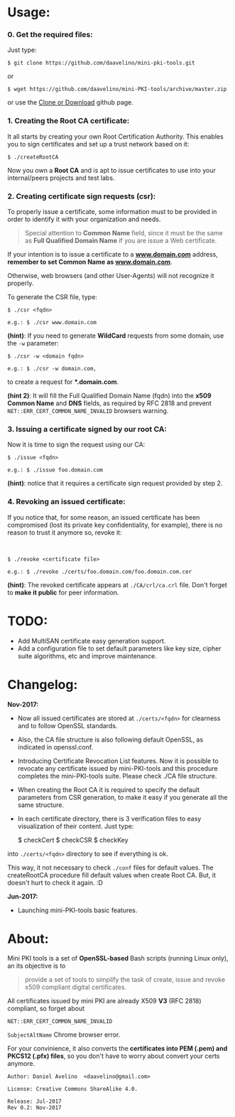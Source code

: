 # Usage:

### 0. Get the required files:

Just type:

    $ git clone https://github.com/daavelino/mini-pki-tools.git

or 

    $ wget https://github.com/daavelino/mini-PKI-tools/archive/master.zip


or use the [Clone or Download](https://github.com/daavelino/mini-PKI-tools/archive/master.zip) github page.


### 1. Creating the Root CA certificate:
It all starts by creating your own Root Certification Authority. This enables you to sign certificates and set up a trust network based on it:

    $ ./createRootCA

   Now you own a **Root CA** and is apt to issue certificates to use into your internal/peers projects and test labs.

### 2. Creating certificate sign requests (csr):

To properly issue a certificate, some information must to be provided in order to identify it with your organization and needs.

>Special attention to **Common Name** field, since it must be the same as **Full Qualified Domain Name** if you are issue a Web certificate.

If your intention is to issue a certificate to a **www.domain.com** address, **remember to set Common Name as www.domain.com**.

Otherwise, web browsers (and other User-Agents) will not recognize it properly.

To generate the CSR file, type:
 

    $ ./csr <fqdn>

    e.g.: $ ./csr www.domain.com

   **(hint)**: If you need to generate **WildCard** requests from some domain, use the ```-w``` parameter:

    $ ./csr -w <domain fqdn>

    e.g.: $ ./csr -w domain.com, 

to create a request for **\*.domain.com**.

**(hint 2)**: It will fill the Full Qualified Domain Name (fqdn) into the **x509 Common Name** and **DNS** fields, as required by RFC 2818 and prevent `NET::ERR_CERT_COMMON_NAME_INVALID` browsers warning.
<br>

### 3. Issuing a certificate signed by our root CA:

Now it is time to sign the request using our CA:


    $ ./issue <fqdn>

    e.g.: $ ./issue foo.domain.com

   **(hint)**: notice that it requires a certificate sign request provided by step 2.

### 4. Revoking an issued certificate:

If you notice that, for some reason, an issued certificate has been compromised (lost its private key confidentiality, for example), there is no reason to trust it anymore so, revoke it:

<br>

    $ ./revoke <certificate file>

    e.g.: $ ./revoke ./certs/foo.domain.com/foo.domain.com.cer

   **(hint)**: The revoked certificate appears at ```./CA/crl/ca.crl``` file. Don't forget to **make it public** for peer information.


# TODO:

* Add MultiSAN certificate easy generation support.
* Add a configuration file to set default parameters like key size, cipher suite algorithms, etc and improve maintenance.


# Changelog:

**Nov-2017:**

* Now all issued certificates are stored at ```./certs/<fqdn>``` for clearness and to follow OpenSSL standards.

* Also, the CA file structure is also following default OpenSSL, as indicated in openssl.conf.

* Introducing Certificate Revocation List features.
Now it is possible to revocate any certificate issued by mini-PKI-tools and this procedure completes the mini-PKI-tools suite. Please check ./CA file structure.

* When creating the Root CA it is required to specify the default parameters from CSR generation, to make it easy if you generate all the same structure.

* In each certificate directory, there is 3 verification files to easy visualization of their content. Just type:


    $ checkCert
    $ checkCSR
    $ checkKey


into ```./certs/<fqdn>``` directory to see if everything is ok. 


This way, it not necessary to check ```./conf``` files for default values. The createRootCA procedure fill default values when create Root CA. But, it doesn't hurt to check it again. :D

**Jun-2017:**
* Launching mini-PKI-tools basic features.


# About:


Mini PKI tools is a set of **OpenSSL-based** Bash scripts (running Linux only), an its objective is to

>provide a set of tools to simplify the task of create, issue and revoke x509 compliant digital certificates. 

All certificates issued by mini PKI are already X509 **V3** (RFC 2818) compliant, so forget about

`NET::ERR_CERT_COMMON_NAME_INVALID`

```SubjectAltName``` Chrome browser error.


For your convinience, it also converts the **certificates into PEM (.pem) and PKCS12 (.pfx) files**, so you don't have to worry about convert your certs anymore.


```
Author: Daniel Avelino  <daavelino@gmail.com>

License: Creative Commons ShareAlike 4.0.

Release: Jul-2017
Rev 0.2: Nov-2017
```
<br><br>
